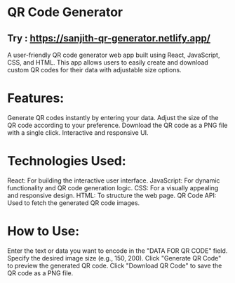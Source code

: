 # QR Code Generator

## Try : https://sanjith-qr-generator.netlify.app/

A user-friendly QR code generator web app built using React, JavaScript, CSS, and HTML. This app allows users to easily create and download custom QR codes for their data with adjustable size options.

# Features:
Generate QR codes instantly by entering your data.
Adjust the size of the QR code according to your preference.
Download the QR code as a PNG file with a single click.
Interactive and responsive UI.
# Technologies Used:
React: For building the interactive user interface.
JavaScript: For dynamic functionality and QR code generation logic.
CSS: For a visually appealing and responsive design.
HTML: To structure the web page.
QR Code API: Used to fetch the generated QR code images.
# How to Use:
Enter the text or data you want to encode in the "DATA FOR QR CODE" field.
Specify the desired image size (e.g., 150, 200).
Click "Generate QR Code" to preview the generated QR code.
Click "Download QR Code" to save the QR code as a PNG file.
